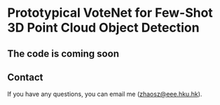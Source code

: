 # Prototypical VoteNet for Few-Shot 3D Point Cloud Object Detection  

## The code is coming soon


## Contact
If you have any questions, you can email me (zhaosz@eee.hku.hk).
